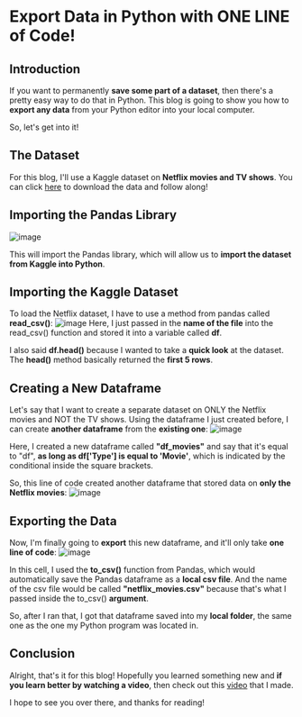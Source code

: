 # Export Data in Python with ONE LINE of Code!
## Introduction
If you want to permanently **save some part of a dataset**, then there's a pretty easy way to do that in Python. This blog is going to show you how to **export any data** from your Python editor into your local computer.

So, let's get into it!

## The Dataset
For this blog, I'll use a Kaggle dataset on **Netflix movies and TV shows**. You can click [here](https://www.kaggle.com/datasets/maso0dahmed/netflix-movies-and-shows) to download the data and follow along! 

## Importing the Pandas Library
![image](https://github.com/dylans0ng/dylans0ng.github.io/assets/112503726/b98b9140-8c42-4066-b46b-a0e6262bfa0f)

This will import the Pandas library, which will allow us to **import the dataset from Kaggle into Python**.

## Importing the Kaggle Dataset
To load the Netflix dataset, I have to use a method from pandas called **read_csv()**:
![image](https://github.com/dylans0ng/dylans0ng.github.io/assets/112503726/f1625cad-ec18-4fca-9619-c6e0d5208c68)
Here, I just passed in the **name of the file** into the read_csv() function and stored it into a variable called **df**.

I also said **df.head()** because I wanted to take a **quick look** at the dataset. The **head()** method basically returned the **first 5 rows**.

## Creating a New Dataframe
Let's say that I want to create a separate dataset on ONLY the Netflix movies and NOT the TV shows. Using the dataframe I just created before, I can create **another dataframe** from the **existing one**:
![image](https://github.com/dylans0ng/dylans0ng.github.io/assets/112503726/39f700d0-1873-4de2-8dbc-ffb45f988bbe)

Here, I created a new dataframe called **"df_movies"** and say that it's equal to "df", **as long as df['Type'] is equal to 'Movie'**, which is indicated by the conditional inside the square brackets.

So, this line of code created another dataframe that stored data on **only the Netflix movies**:
![image](https://github.com/dylans0ng/dylans0ng.github.io/assets/112503726/8af5ed1e-7411-4b7d-ae7a-9676c11ed41e)

## Exporting the Data
Now, I'm finally going to **export** this new dataframe, and it'll only take **one line of code**:
![image](https://github.com/dylans0ng/dylans0ng.github.io/assets/112503726/3a5e979d-6607-4068-8633-c66078022909)

In this cell, I used the **to_csv()** function from Pandas, which would automatically save the Pandas dataframe as a **local csv file**. And the name of the csv file would be called **"netflix_movies.csv"** because that's what I passed inside the to_csv() **argument**. 

So, after I ran that, I got that dataframe saved into my **local folder**, the same one as the one my Python program was located in.

## Conclusion
Alright, that's it for this blog! Hopefully you learned something new and **if you learn better by watching a video**, then check out this [video](https://youtu.be/bybxYHRRYKM) that I made. 

I hope to see you over there, and thanks for reading!
